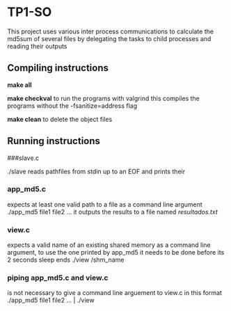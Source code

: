 # TP1-SO

This project uses various inter process communications to calculate the md5sum of several files by delegating the tasks to child processes and reading their outputs 

## Compiling instructions
  **make all**

  **make checkval** to run the programs with valgrind this compiles the programs without the -fsanitize=address flag

  **make clean** to delete the object files

## Running instructions
  ###slave.c
  
  ./slave
  reads pathfiles from stdin up to an EOF and prints their 
  
  ### app_md5.c
  expects at least one valid path to a file as a command line argument
  ./app_md5 file1 file2 ...
  it outputs the results to a file named *resultados.txt*

  ### view.c
  expects a valid name of an existing shared memory as a command line argument, to use the one printed by app_md5 it needs to be done before its 2 seconds sleep ends
  ./view /shm_name

  ### piping app_md5.c and view.c
  is not necessary to give a command line arguement to view.c in this format
  ./app_md5 file1 file2 ... | ./view
